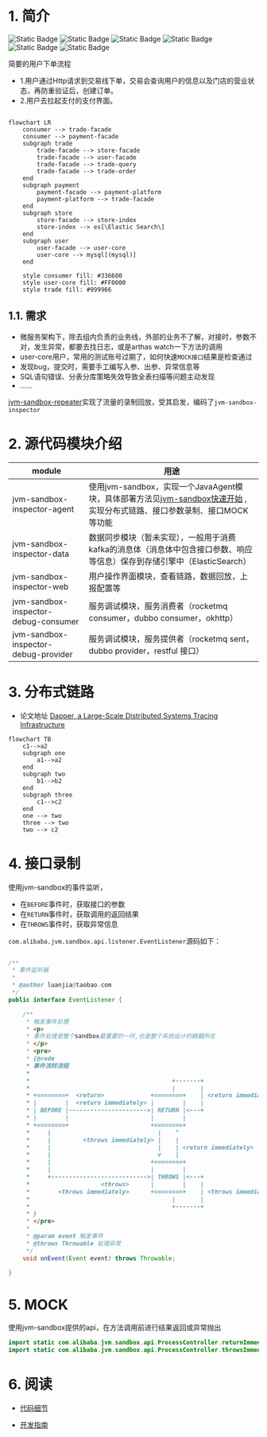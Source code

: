 # 1. 简介

![Static Badge](https://img.shields.io/badge/jvm_sandbox-1.4.0-blue)
![Static Badge](https://img.shields.io/badge/http--yellow)
![Static Badge](https://img.shields.io/badge/dubbo-3.0-red)
![Static Badge](https://img.shields.io/badge/jdbc--green)
![Static Badge](https://img.shields.io/badge/rocket-4.8.0-%23CC0033)
![Static Badge](https://img.shields.io/badge/TTL-2.10.2-%23660066)

简要的用户下单流程

- 1.用户通过Http请求到交易线下单，交易会查询用户的信息以及门店的营业状态，再防重验证后，创建订单。
- 2.用户去拉起支付的支付界面。


```mermaid

flowchart LR
    consumer --> trade-facade
    consumer --> payment-facade
    subgraph trade
        trade-facade --> store-facade
        trade-facade --> user-facade
        trade-facade --> trade-query
        trade-facade --> trade-order
    end
    subgraph payment
        payment-facade --> payment-platform
        payment-platform --> trade-facade
    end
    subgraph store
        store-facade --> store-index
        store-index --> es[\Elastic Search\]
    end
    subgraph user
        user-facade --> user-core
        user-core --> mysql[(mysql)]
    end

    style consumer fill: #336600
    style user-core fill: #FF0000
    style trade fill: #999966

```

## 1.1. 需求

- 微服务架构下，除去组内负责的业务线，外部的业务不了解，对接时，参数不对，发生异常，都要去找日志，或是arthas watch一下方法的调用
- user-core用户，常用的测试账号过期了，如何快速`MOCK接口`结果是检查通过
- 发现bug，提交时，需要手工编写入参、出参、异常信息等
- SQL语句错误、分表分库策略失效导致全表扫描等问题主动发现
- ……

[jvm-sandbox-repeater](https://github.com/alibaba/jvm-sandbox-repeater)实现了流量的录制回放，受其启发，编码了`jvm-sandbox-inspector`

# 2. 源代码模块介绍

| module                               | 用途                                                                                                                                             |
|--------------------------------------|------------------------------------------------------------------------------------------------------------------------------------------------|
| jvm-sandbox-inspector-agent          | 使用jvm-sandbox，实现一个JavaAgent模块，具体部署方法见[jvm-sandbox快速开始](https://github.com/alibaba/jvm-sandbox/wiki/USER-QUICK-START) ,实现分布式链路、接口参数录制、接口MOCK等功能 |
| jvm-sandbox-inspector-data           | 数据同步模块（暂未实现），一般用于消费kafka的消息体（消息体中包含接口参数、响应等信息）保存到存储引擎中（ElasticSearch）                                                                          |
| jvm-sandbox-inspector-web            | 用户操作界面模块，查看链路，数据回放，上报配置等                                                                                                                       |
| jvm-sandbox-inspector-debug-consumer | 服务调试模块，服务消费者（rocketmq consumer，dubbo consumer，okhttp）                                                                                          |
| jvm-sandbox-inspector-debug-provider | 服务调试模块，服务提供者（rocketmq sent，dubbo provider，restful 接口）                                                                                          |

# 3. 分布式链路

- 论文地址 [ Dapper, a Large-Scale Distributed Systems Tracing Infrastructure](https://storage.googleapis.com/gweb-research2023-media/pubtools/pdf/36356.pdf  )

```mermaid
flowchart TB
    c1-->a2
    subgraph one
        a1-->a2
    end
    subgraph two
        b1-->b2
    end
    subgraph three
        c1-->c2
    end
    one --> two
    three --> two
    two --> c2

```

# 4. 接口录制

使用jvm-sandbox的事件监听，
- 在`BEFORE`事件时，获取接口的参数
- 在`RETURN`事件时，获取调用的返回结果
- 在`THROWS`事件时，获取异常信息

`com.alibaba.jvm.sandbox.api.listener.EventListener`源码如下：
```java

/**
 * 事件监听器
 *
 * @author luanjia@taobao.com
 */
public interface EventListener {

    /**
     * 触发事件处理
     * <p>
     * 事件处理是整个sandbox最重要的一环,也是整个系统设计的精髓所在
     * </p>
     * <pre>
     * {@code
     * 事件流转流程
     *
     *                                        +-------+
     *                                        |       |
     * +========+  <return>             +========+    | <return immediately>
     * |        |  <return immediately> |        |    |
     * | BEFORE |---------------------->| RETURN |<---+
     * |        |                       |        |
     * +========+                       +========+
     *     |                              |    ^
     *     |         <throws immediately> |    |
     *     |                              |    | <return immediately>
     *     |                              v    |
     *     |                            +========+
     *     |                            |        |
     *     +--------------------------->| THROWS |<---+
     *                    <throws>      |        |    |
     *        <throws immediately>      +========+    | <throws immediately>
     *                                        |       |
     *                                        +-------+
     * }
     * </pre>
     *
     * @param event 触发事件
     * @throws Throwable 处理异常
     */
    void onEvent(Event event) throws Throwable;

}

```

# 5. MOCK

使用jvm-sandbox提供的api，在方法调用前进行结果返回或异常抛出
```java
import static com.alibaba.jvm.sandbox.api.ProcessController.returnImmediately;
import static com.alibaba.jvm.sandbox.api.ProcessController.throwsImmediately;
```

# 6. 阅读

- [代码细节](doc%2Fnotes.md)

- [开发指南](doc%2Fguide.md)